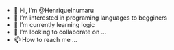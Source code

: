 - 👋 Hi, I’m @HenriqueInumaru
- 👀 I’m interested in programing languages to begginers
- 🌱 I’m currently learning logic 
- 💞️ I’m looking to collaborate on ...
- 📫 How to reach me ...

<!---
HenriqueInumaru/HenriqueInumaru is a ✨ special ✨ repository because its `README.md` (this file) appears on your GitHub profile.
You can click the Preview link to take a look at your changes.
--->
